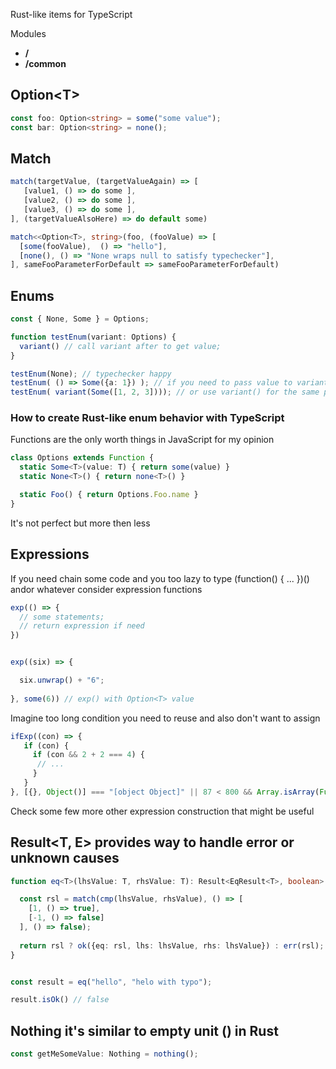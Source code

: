 Rust-like items for TypeScript

Modules
- **/**
- **/common**

## Option\<T>

```ts
const foo: Option<string> = some("some value");
const bar: Option<string> = none();
```
## Match 

```ts
match(targetValue, (targetValueAgain) => [
   [value1, () => do some ],
   [value2, () => do some ],
   [value3, () => do some ],
], (targetValueAlsoHere) => do default some)
```

```ts
match<<Option<T>, string>(foo, (fooValue) => [
  [some(fooValue),  () => "hello"],
  [none(), () => "None wraps null to satisfy typechecker"],
], sameFooParameterForDefault => sameFooParameterForDefault)

```
## Enums

```ts
const { None, Some } = Options;

function testEnum(variant: Options) {
  variant() // call variant after to get value;
}

testEnum(None); // typechecker happy
testEnum( () => Some({a: 1}) ); // if you need to pass value to variant then wrap it in another function
testEnum( variant(Some([1, 2, 3]))); // or use variant() for the same purpose
```

### How to create Rust-like enum behavior with TypeScript
Functions are the only worth things in JavaScript for my opinion

```ts
class Options extends Function {
  static Some<T>(value: T) { return some(value) }
  static None<T>() { return none<T>() }

  static Foo() { return Options.Foo.name }
}
```
It's not perfect but more then less

## Expressions

If you need chain some code and you too lazy to type (function() { ... })() andor whatever consider expression functions

```ts
exp(() => {
  // some statements;
  // return expression if need
})


exp((six) => {

  six.unwrap() + "6";
 
}, some(6)) // exp() with Option<T> value
```

Imagine too long condition you need to reuse and also don't want to assign

```ts
ifExp((con) => {
   if (con) {
     if (con && 2 + 2 === 4) {
      // ...
     }
   }
}, [{}, Object()] === "[object Object]" || 87 < 800 && Array.isArray(Function()) || !amIhungry

```
Check some few more other expression construction that might be useful


## Result<T, E> provides way to handle error or unknown causes
  
```ts
function eq<T>(lhsValue: T, rhsValue: T): Result<EqResult<T>, boolean> {

  const rsl = match(cmp(lhsValue, rhsValue), () => [
    [1, () => true],
    [-1, () => false]
  ], () => false);
  
  return rsl ? ok({eq: rsl, lhs: lhsValue, rhs: lhsValue}) : err(rsl);
}


const result = eq("hello", "helo with typo");

result.isOk() // false
```

## Nothing it's similar to empty unit () in Rust

```ts
const getMeSomeValue: Nothing = nothing();
```
